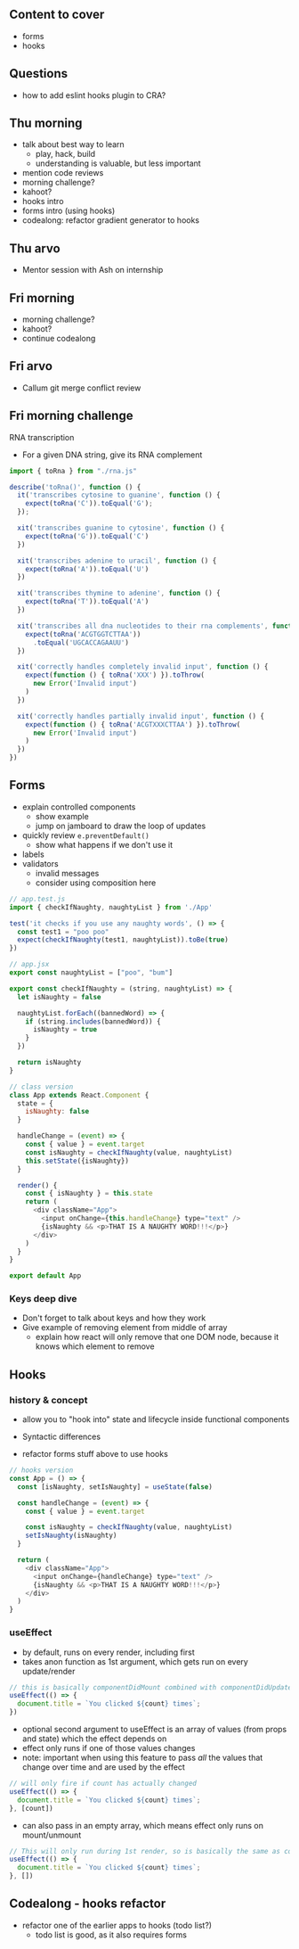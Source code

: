 ## Content to cover

- forms
- hooks

## Questions

- how to add eslint hooks plugin to CRA?

## Thu morning

- talk about best way to learn
  - play, hack, build
  - understanding is valuable, but less important
- mention code reviews
- morning challenge?
- kahoot?
- hooks intro
- forms intro (using hooks)
- codealong: refactor gradient generator to hooks

## Thu arvo

- Mentor session with Ash on internship

## Fri morning

- morning challenge?
- kahoot?
- continue codealong

## Fri arvo

- Callum git merge conflict review

## Fri morning challenge

RNA transcription
- For a given DNA string, give its RNA complement
```javascript
import { toRna } from "./rna.js"

describe('toRna()', function () {
  it('transcribes cytosine to guanine', function () {
    expect(toRna('C')).toEqual('G');
  });

  xit('transcribes guanine to cytosine', function () {
    expect(toRna('G')).toEqual('C')
  })

  xit('transcribes adenine to uracil', function () {
    expect(toRna('A')).toEqual('U')
  })

  xit('transcribes thymine to adenine', function () {
    expect(toRna('T')).toEqual('A')
  })

  xit('transcribes all dna nucleotides to their rna complements', function () {
    expect(toRna('ACGTGGTCTTAA'))
      .toEqual('UGCACCAGAAUU')
  })

  xit('correctly handles completely invalid input', function () {
    expect(function () { toRna('XXX') }).toThrow(
      new Error('Invalid input')
    )
  })

  xit('correctly handles partially invalid input', function () {
    expect(function () { toRna('ACGTXXXCTTAA') }).toThrow(
      new Error('Invalid input')
    )
  })
})
```

## Forms

- explain controlled components
  - show example
  - jump on jamboard to draw the loop of updates
- quickly review `e.preventDefault()`
  - show what happens if we don't use it
- labels
- validators
  - invalid messages
  - consider using composition here
```javascript
// app.test.js
import { checkIfNaughty, naughtyList } from './App'

test('it checks if you use any naughty words', () => {
  const test1 = "poo poo"
  expect(checkIfNaughty(test1, naughtyList)).toBe(true)
})

// app.jsx
export const naughtyList = ["poo", "bum"]

export const checkIfNaughty = (string, naughtyList) => {
  let isNaughty = false

  naughtyList.forEach((bannedWord) => {
    if (string.includes(bannedWord)) {
      isNaughty = true
    }
  })

  return isNaughty
}

// class version
class App extends React.Component {
  state = {
    isNaughty: false
  }

  handleChange = (event) => {
    const { value } = event.target
    const isNaughty = checkIfNaughty(value, naughtyList)
    this.setState({isNaughty})
  }

  render() {
    const { isNaughty } = this.state
    return (
      <div className="App">
        <input onChange={this.handleChange} type="text" />
        {isNaughty && <p>THAT IS A NAUGHTY WORD!!!</p>}
      </div>
    )
  }
}

export default App
```

### Keys deep dive

- Don't forget to talk about keys and how they work
- Give example of removing element from middle of array
  - explain how react will only remove that one DOM node, because it knows which element to remove

## Hooks

### history & concept
- allow you to "hook into" state and lifecycle inside functional components
<!-- - more than just about avoiding ES6 classes (though that is nice)
  - can re-use stateful logic between components more easily using custom hooks -->

- Syntactic differences

- refactor forms stuff above to use hooks
```javascript
// hooks version
const App = () => {
  const [isNaughty, setIsNaughty] = useState(false)

  const handleChange = (event) => {
    const { value } = event.target

    const isNaughty = checkIfNaughty(value, naughtyList)
    setIsNaughty(isNaughty)
  }

  return (
    <div className="App">
      <input onChange={handleChange} type="text" />
      {isNaughty && <p>THAT IS A NAUGHTY WORD!!!</p>}
    </div>
  )
}
```

### useEffect

- by default, runs on every render, including first
- takes anon function as 1st argument, which gets run on every update/render

```javascript
// this is basically componentDidMount combined with componentDidUpdate
useEffect(() => {
  document.title = `You clicked ${count} times`;
})
```

- optional second argument to useEffect is an array of values (from props and state) which the effect depends on
- effect only runs if one of those values changes
- note: important when using this feature to pass *all* the values that change over time and are used by the effect

```javascript
// will only fire if count has actually changed
useEffect(() => {
  document.title = `You clicked ${count} times`;
}, [count])
```

- can also pass in an empty array, which means effect only runs on mount/unmount

```javascript
// This will only run during 1st render, so is basically the same as componentDidMount
useEffect(() => {
  document.title = `You clicked ${count} times`;
}, [])
```

## Codealong - hooks refactor

- refactor one of the earlier apps to hooks (todo list?)
  - todo list is good, as it also requires forms
